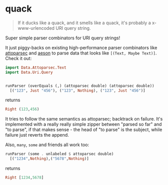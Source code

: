 # quack

> If it ducks like a quack, and it smells like a quack, it's probably
> a x-www-urlencoded URI query string.

Super simple parser combinators for URI query strings!

It just piggy-backs on existing high-performance parser combinators like
[attoparsec](https://hackage.haskell.org/package/attoparsec) and
[aeson](https://hackage.haskell.org/package/aeson) to parse data that looks
like `[(Text, Maybe Text)]`. Check it out:

```haskell
import Data.Attoparsec.Text
import Data.Uri.Query


runParser (overEquals (,) (attoparsec double) (attoparsec double))
  [("123", Just "456"), ("123", Nothing), ("123", Just "456")]
```

returns

```haskell
Right (123,456)
```

It tries to follow the same semantics as attoparsec; backtrack on failure.
It's implemented with a really really simple zipper between "parsed so far"
and "to parse", if that makes sense - the head of "to parse" is the subject,
while failure just reverts the append.

Also, `many`, `some` and friends all work too:

```haskell
runParser (some . unlabeled $ attoparsec double)
  [("1234",Nothing),("5678",Nothing)]
```

returns

```haskell
Right [1234,5678]
```
